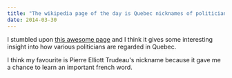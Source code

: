 ```yaml
---
title: "The wikipedia page of the day is Quebec nicknames of politicians"
date: 2014-03-30
---
```


I stumbled upon [this awesome page][page] and I think it gives some interesting
insight into how various politicians are regarded in Quebec.

I think my favourite is Pierre Elliott Trudeau's nickname because it gave me a
chance to learn an important french word.

[page]: https://en.wikipedia.org/wiki/Prime_Minister_nicknaming_in_Quebec


